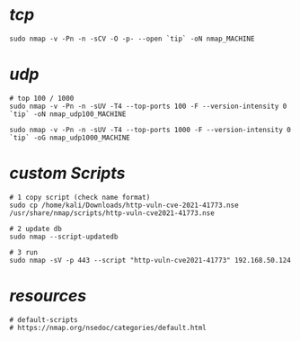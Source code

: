 # *tcp*
```shell
sudo nmap -v -Pn -n -sCV -O -p- --open `tip` -oN nmap_MACHINE
```
# *udp*
```shell
# top 100 / 1000
sudo nmap -v -Pn -n -sUV -T4 --top-ports 100 -F --version-intensity 0 `tip` -oN nmap_udp100_MACHINE

sudo nmap -v -Pn -n -sUV -T4 --top-ports 1000 -F --version-intensity 0 `tip` -oG nmap_udp1000_MACHINE
```
# *custom Scripts*
```shell
# 1 copy script (check name format)
sudo cp /home/kali/Downloads/http-vuln-cve-2021-41773.nse /usr/share/nmap/scripts/http-vuln-cve2021-41773.nse
```

```shell
# 2 update db
sudo nmap --script-updatedb
```

```shell
# 3 run
sudo nmap -sV -p 443 --script "http-vuln-cve2021-41773" 192.168.50.124
```
# *resources*
```shell
# default-scripts
# https://nmap.org/nsedoc/categories/default.html
```


